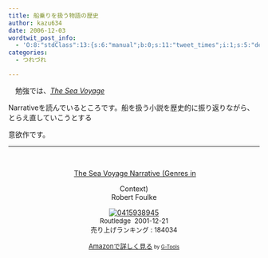 ```yaml
---
title: 船乗りを扱う物語の歴史
author: kazu634
date: 2006-12-03
wordtwit_post_info:
  - 'O:8:"stdClass":13:{s:6:"manual";b:0;s:11:"tweet_times";i:1;s:5:"delay";i:0;s:7:"enabled";i:1;s:10:"separation";s:2:"60";s:7:"version";s:3:"3.7";s:14:"tweet_template";b:0;s:6:"status";i:2;s:6:"result";a:0:{}s:13:"tweet_counter";i:2;s:13:"tweet_log_ids";a:1:{i:0;i:2671;}s:9:"hash_tags";a:0:{}s:8:"accounts";a:1:{i:0;s:7:"kazu634";}}'
categories:
  - つれづれ

---
```

<div class="section">
<p>
    　勉強では、<a href="https://www.amazon.co.jp/exec/obidos/ASIN/0415938945/goodpic-22/" onclick="__gaTracker('send', 'event', 'outbound-article', 'https://www.amazon.co.jp/exec/obidos/ASIN/0415938945/goodpic-22/', 'The Sea Voyage');" target="_top"><i>The Sea Voyage</i></a>
</p>
  
<p>
    Narrativeを読んでいるところです。船を扱う小説を歴史的に振り返りながら、とらえ直していこうとする
</p>
  
<p>
    意欲作です。
</p>
  
<hr />
  
<center>
    &#160;&#160;</p> 
    
<p>
      &#160;<a href="https://www.amazon.co.jp/exec/obidos/ASIN/0415938945/goodpic-22/" onclick="__gaTracker('send', 'event', 'outbound-article', 'https://www.amazon.co.jp/exec/obidos/ASIN/0415938945/goodpic-22/', 'The Sea Voyage Narrative (Genres in');" target="_top">The Sea Voyage Narrative (Genres in</a>
</p>
    
<p>
      Context)<br />Robert Foulke
</p>
    
<p>
<a href="https://www.amazon.co.jp/exec/obidos/ASIN/0415938945/goodpic-22/" onclick="__gaTracker('send', 'event', 'outbound-article', 'https://www.amazon.co.jp/exec/obidos/ASIN/0415938945/goodpic-22/', '');" target="_top"><img alt="0415938945" src="http://ec1.images-amazon.com/images/P/0415938945.01._SCMZZZZZZZ_V1108168654_.jpg" border="0" /></a><br /><font size="-1">Routledge&#160; 2001-12-21<br />売り上げランキング : 184034</p> 
      
<p>
<a href="https://www.amazon.co.jp/exec/obidos/ASIN/0415938945/goodpic-22/" onclick="__gaTracker('send', 'event', 'outbound-article', 'https://www.amazon.co.jp/exec/obidos/ASIN/0415938945/goodpic-22/', 'Amazonで詳しく見る');" target="_top">Amazonで詳しく見る</a></font><font size="-2"> by <a href="http://www.goodpic.com/mt/aws/index.html" onclick="__gaTracker('send', 'event', 'outbound-article', 'http://www.goodpic.com/mt/aws/index.html', 'G-Tools');">G-Tools</a></font>
</p>
      
<p>
</center> </div>
